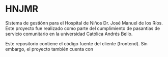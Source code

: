 # HNJMR 

Sistema de gestiónn para el Hospital de Niños Dr. José Manuel de los Ríos. Este proyecto fue realizado como parte del cumplimiento de pasantias de servicio comunitario en la universidad Católica Andrés Bello.

Este repositorio contiene el código fuente del cliente (frontend). Sin embargo, el proyecto también cuenta con 


